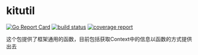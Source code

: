 # kitutil

[![Go Report Card](http://golang-report.byted.org/badge/code.byted.org/kite/kitutil)](http://golang-report.byted.org/report/code.byted.org/kite/kitutil)
[![build status](https://code.byted.org/kite/kitutil/badges/master/build.svg)](https://code.byted.org/kite/kitutil/commits/master)
[![coverage report](https://code.byted.org/kite/kitutil/badges/master/coverage.svg)](https://code.byted.org/kite/kitutil/commits/master)

这个包提供了框架通用的函数，目前包括获取Context中的信息以函数的方式提供出去
